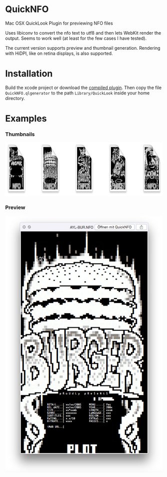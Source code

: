 QuickNFO
==================

Mac OSX QuickLook Plugin for previewing NFO files

Uses libiconv to convert the nfo text to utf8 and then lets WebKit render the output. Seems to work well (at least for the few cases I have tested).

The current version supports preview and thumbnail generation. Rendering with HiDPI, like on retina displays, is also supported.

Installation
==================

Build the xcode project or download the [compiled plugin][download]. Then copy the file `QuickNFO.qlgenerator` to the path `Library/QuickLook` inside your home directory.

[download]:https://github.com/planbnet/QuickNFO/raw/master/QuickNFO.qlgenerator.zip

Examples
==================
### Thumbnails
<img src="examples/thumbnails.png" alt="QuickLook Thumbnails" width="722" height="171"/>

### Preview
<img src="examples/preview.png" alt="QuickLook Preview" width="606" height="817"/>

